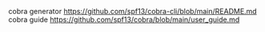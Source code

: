cobra generator https://github.com/spf13/cobra-cli/blob/main/README.md
cobra guide https://github.com/spf13/cobra/blob/main/user_guide.md
